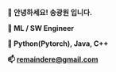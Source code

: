 **👋 안녕하세요! 송광원 입니다.**   
  
**🌱 ML / SW Engineer**   
  
**👀 Python(Pytorch), Java, C++**   
  
**📫 remaindere@gmail.com**   
  
<!---
remaindere/remaindere is a ✨ special ✨ repository because its `README.md` (this file) appears on your GitHub profile.
You can click the Preview link to take a look at your changes.
--->
